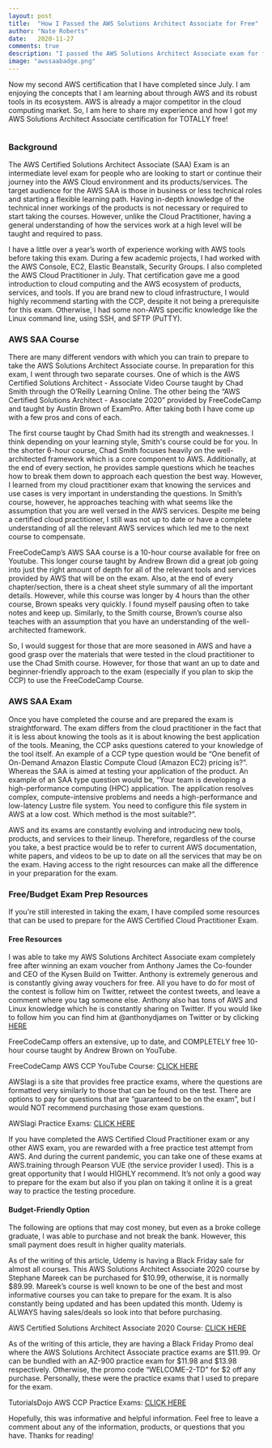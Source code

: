 ```yaml
---
layout: post
title:  "How I Passed the AWS Solutions Architect Associate for Free"
author: "Nate Roberts"
date:   2020-11-27
comments: true
description: "I passed the AWS Solutions Architect Associate exam for free! Discover how I prepared using free resources, my experience with the exam, and tips to help you succeed without spending a dime."
image: "awssaabadge.png"
---
```


<p class="intro"><span class="dropcap">N</span>ow my second AWS certification that I have completed since July. I am enjoying the concepts that I am learning about through AWS and its robust tools in its ecosystem. AWS is already a major competitor in the cloud computing market. So, I am here to share my experience and how I got my AWS Solutions Architect Associate certification for TOTALLY free!</p>

<img src="{{ '/assets/img/awssaabadge.png' | prepend: site.baseurl }}" alt=""> 

### Background
 
The AWS Certified Solutions Architect Associate (SAA) Exam is an intermediate level exam for people who are looking to start or continue their journey into the AWS Cloud environment and its products/services. The target audience for the AWS SAA is those in business or less technical roles and starting a flexible learning path. Having in-depth knowledge of the technical inner workings of the products is not necessary or required to start taking the courses. However, unlike the Cloud Practitioner, having a general understanding of how the services work at a high level will be taught and required to pass. 
 
I have a little over a year’s worth of experience working with AWS tools before taking this exam. During a few academic projects, I had worked with the AWS Console, EC2, Elastic Beanstalk, Security Groups. I also completed the AWS Cloud Practitioner in July. That certification gave me a good introduction to cloud computing and the AWS ecosystem of products, services, and tools. If you are brand new to cloud infrastructure, I would highly recommend starting with the CCP, despite it not being a prerequisite for this exam. Otherwise, I had some non-AWS specific knowledge like the Linux command line, using SSH, and SFTP (PuTTY). 
 
### AWS SAA Course
 
There are many different vendors with which you can train to prepare to take the AWS Solutions Architect Associate course. In preparation for this exam, I went through two separate courses. One of which is the AWS Certified Solutions Architect - Associate Video Course taught by Chad Smith through the O’Reilly Learning Online. The other being the “AWS Certified Solutions Architect - Associate 2020” provided by FreeCodeCamp and taught by Austin Brown of ExamPro. After taking both I have come up with a few pros and cons of each.
 
The first course taught by Chad Smith had its strength and weaknesses. I think depending on your learning style, Smith's course could be for you. In the shorter 6-hour course, Chad Smith focuses heavily on the well-architected framework which is a core component to AWS. Additionally, at the end of every section, he provides sample questions which he teaches how to break them down to approach each question the best way. However, I learned from my cloud practitioner exam that knowing the services and use cases is very important in understanding the questions. In Smith’s course, however, he approaches teaching with what seems like the assumption that you are well versed in the AWS services. Despite me being a certified cloud practitioner, I still was not up to date or have a complete understanding of all the relevant AWS services which led me to the next course to compensate.
 
FreeCodeCamp’s AWS SAA course is a 10-hour course available for free on Youtube. This longer course taught by Andrew Brown did a great job going into just the right amount of depth for all of the relevant tools and services provided by AWS that will be on the exam. Also, at the end of every chapter/section, there is a cheat sheet style summary of all the important details. However, while this course was longer by 4 hours than the other course, Brown speaks very quickly.  I found myself pausing often to take notes and keep up. Similarly, to the Smith course, Brown’s course also teaches with an assumption that you have an understanding of the well-architected framework.
 
So, I would suggest for those that are more seasoned in AWS and have a good grasp over the materials that were tested in the cloud practitioner to use the Chad Smith course. However, for those that want an up to date and beginner-friendly approach to the exam (especially if you plan to skip the CCP) to use the FreeCodeCamp Course.
 
### AWS SAA Exam
 
Once you have completed the course and are prepared the exam is straightforward. The exam differs from the cloud practitioner in the fact that it is less about knowing the tools as it is about knowing the best application of the tools. Meaning, the CCP asks questions catered to your knowledge of the tool itself. An example of a CCP type question would be “One benefit of On-Demand Amazon Elastic Compute Cloud (Amazon EC2) pricing is?”. Whereas the SAA is aimed at testing your application of the product. An example of an SAA type question would be, “Your team is developing a high-performance computing (HPC) application. The application resolves complex, compute-intensive problems and needs a high-performance and low-latency Lustre file system. You need to configure this file system in AWS at a low cost. Which method is the most suitable?”.
 
AWS and its exams are constantly evolving and introducing new tools, products, and services to their lineup. Therefore, regardless of the course you take, a best practice would be to refer to current AWS documentation, white papers, and videos to be up to date on all the services that may be on the exam. Having access to the right resources can make all the difference in your preparation for the exam.
 
### Free/Budget Exam Prep Resources
 
If you’re still interested in taking the exam, I have compiled some resources that can be used to prepare for the AWS Certified Cloud Practitioner Exam.
 
#### Free Resources
 
I was able to take my AWS Solutions Architect Associate exam completely free after winning an exam voucher from Anthony James the Co-founder and CEO of the Kysen Build on Twitter. Anthony is extremely generous and is constantly giving away vouchers for free. All you have to do for most of the contest is follow him on Twitter, retweet the contest tweets, and leave a comment where you tag someone else. Anthony also has tons of AWS and Linux knowledge which he is constantly sharing on Twitter. If you would like to follow him you can find him at @anthonydjames on Twitter or by clicking <a href="https://twitter.com/anthonydjames" target="_blank">HERE</a> 
 
FreeCodeCamp offers an extensive, up to date, and COMPLETELY free 10-hour course taught by Andrew Brown on YouTube.

FreeCodeCamp AWS CCP YouTube Course: <a href="https://www.youtube.com/watch?v=Ia-UEYYR44s" target="_blank">CLICK HERE</a>   
 
AWSlagi is a site that provides free practice exams, where the questions are formatted very similarly to those that can be found on the test. There are options to pay for questions that are “guaranteed to be on the exam”, but I would NOT recommend purchasing those exam questions.

AWSlagi Practice Exams: <a href="https://awslagi.com/practice-questions/" target="_blank">CLICK HERE</a>
 
If you have completed the AWS Certified Cloud Practitioner exam or any other AWS exam, you are rewarded with a free practice test attempt from AWS. And during the current pandemic, you can take one of these exams at AWS.training through Pearson VUE (the service provider I used). This is a great opportunity that I would HIGHLY recommend. It’s not only a good way to prepare for the exam but also if you plan on taking it online it is a great way to practice the testing procedure.
 
#### Budget-Friendly Option
 
The following are options that may cost money, but even as a broke college graduate, I was able to purchase and not break the bank. However, this small payment does result in higher quality materials.
 
As of the writing of this article, Udemy is having a Black Friday sale for almost all courses. This AWS Solutions Architect Associate 2020 course by Stephane Mareek can be purchased for $10.99, otherwise, it is normally $89.99. Mareek’s course is well known to be one of the best and most informative courses you can take to prepare for the exam. It is also constantly being updated and has been updated this month. Udemy is ALWAYS having sales/deals so look into that before purchasing.

AWS Certified Solutions Architect Associate 2020 Course: <a href="https://www.udemy.com/course/aws-certified-solutions-architect-associate-saa-c02/" target="_blank">CLICK HERE</a>
 
 
As of the writing of this article, they are having a Black Friday Promo deal where the AWS Solutions Architect Associate practice exams are $11.99. Or can be bundled with an AZ-900 practice exam for $11.98 and $13.98 respectively. Otherwise, the promo code “WELCOME-2-TD” for $2 off any purchase. Personally, these were the practice exams that I used to prepare for the exam.

TutorialsDojo AWS CCP Practice Exams: <a href="https://portal.tutorialsdojo.com/courses/aws-certified-solutions-architect-associate-practice-exams/" target="_blank">CLICK HERE</a>
 
Hopefully, this was informative and helpful information. Feel free to leave a comment about any of the information, products, or questions that you have. Thanks for reading!
